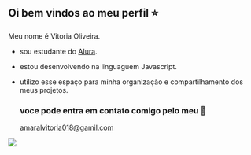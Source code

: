 ## Oi bem vindos ao meu perfil ⭐
Meu nome é Vitoria Oliveira.

- sou estudante do [Alura](https://www.alura.com.br).
- estou desenvolvendo na linguaguem Javascript.
- utilizo esse espaço para minha organização e compartilhamento dos meus projetos.
  
  ### voce pode entra em contato comigo pelo meu 📧
  amaralvitoria018@gamil.com


![](https://media1.tenor.com/m/mtiOW6O-k8YAAAAd/shrek-shrek-rizz.gif)
